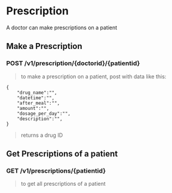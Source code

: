 # Prescription
A doctor can make prescriptions on a patient

## Make a Prescription

### POST /v1/prescription/{doctorid}/{patientid}
> to make a prescription on a patient, post with data like this:
```
{
    "drug_name":"",
    "datetime":"",
    "after_meal":"",
    "amount":"",
    "dosage_per_day":"",
    "description":"",
}
```
> returns a drug ID

## Get Prescriptions of a patient

### GET /v1/prescriptions/{patientid}
> to get all prescriptions of a patient
